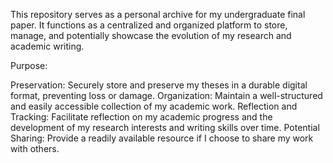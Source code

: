This repository serves as a personal archive for my undergraduate final paper. 
It functions as a centralized and organized platform to store, manage, and potentially showcase the evolution of my research and academic writing.

Purpose:

Preservation: Securely store and preserve my theses in a durable digital format, preventing loss or damage.
Organization: Maintain a well-structured and easily accessible collection of my academic work.
Reflection and Tracking: Facilitate reflection on my academic progress and the development of my research interests and writing skills over time.
Potential Sharing: Provide a readily available resource if I choose to share my work with others.

